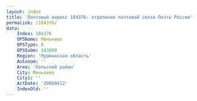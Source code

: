 ```yaml
---
layout: index
title: 'Почтовый индекс 184376: отделение почтовой связи Почты России'
permalink: /184376/
data:
    Index: 184376
    OPSName: Минькино
    OPSType: О
    OPSSubm: 183000
    Region: 'Мурманская область'
    Autonom: ''
    Area: 'Кольский район'
    City: Минькино
    City1: ''
    ActDate: '20060412'
    IndexOld: ''
---
```

